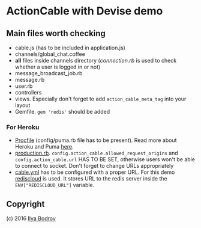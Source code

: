 # ActionCable with Devise demo

## Main files worth checking

* cable.js (has to be included in application.js)
* channels/global_chat.coffee
* **all** files inside channels directory (*connection.rb* is used to check whether a user is logged in or not)
* message_broadcast_job.rb
* message.rb
* user.rb
* controllers
* views. Especially don't forget to add `action_cable_meta_tag` into your layout
* Gemfile. `gem 'redis'` should be added

### For Heroku

* [Procfile](https://github.com/bodrovis-learning/actioncable_devise_demo/blob/master/Procfile) (config/puma.rb file has to be present).
Read more about Heroku and Puma [here](https://devcenter.heroku.com/articles/deploying-rails-applications-with-the-puma-web-server).
* [production.rb](https://github.com/bodrovis-learning/actioncable_devise_demo/blob/master/config/environments/production.rb#L89).
`config.action_cable.allowed_request_origins` and `config.action_cable.url` HAS TO BE SET, otherwise users
won't be able to connect to socket. Don't forget to change URLs appropriately
* [cable.yml](https://github.com/bodrovis-learning/actioncable_devise_demo/blob/master/config/cable.yml#L4)
has to be configured with a proper URL. For this demo [rediscloud](https://elements.heroku.com/addons/rediscloud) is used.
It stores URL to the redis server inside the `ENV["REDISCLOUD_URL"]` variable.

## Copyright

(c) 2016 [Ilya Bodrov](http://ilyabodrov.me)
